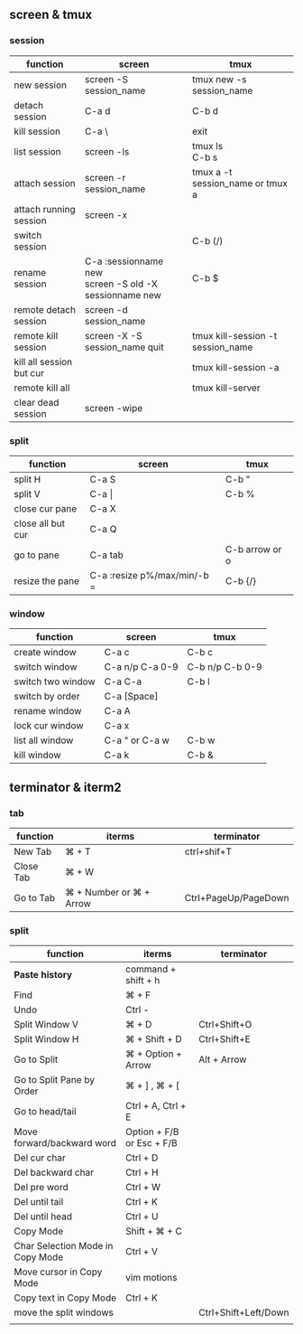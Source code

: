 
## screen & tmux

### session
| function                 | screen                                                     | tmux                              |
| ------------------------ | ---------------------------------------------------------- | --------------------------------- |
| new session              | screen -S session_name                                     | tmux new -s session_name          |
| detach session           | C-a d                                                      | C-b d                             |
| kill session             | C-a  \\                                                    | exit                              |
| list session             | screen -ls                                                 | tmux ls <br> C-b s                |
| attach session           | screen -r session_name                                     | tmux a -t session_name or tmux a  |
| attach running session   | screen -x                                                  |                                   |
| switch session           |                                                            | C-b (/)                           |
| rename session           | C-a :sessionname new <br> screen -S old -X sessionname new | C-b $                             |
| remote detach session    | screen -d session_name                                     |                                   |
| remote kill session      | screen -X -S session_name quit                             | tmux kill-session -t session_name |
| kill all session but cur |                                                            | tmux kill-session -a              |
| remote kill all          |                                                            | tmux kill-server                  |
| clear dead session       | screen -wipe                                               |                                   |

### split
| function          | screen                      | tmux           |
| ----------------- | --------------------------- | -------------- |
| split H           | C-a S                       | C-b "          |
| split V           | C-a \|                      | C-b %          |
| close cur pane    | C-a X                       |                |
| close all but cur | C-a Q                       |                |
| go to pane        | C-a tab                     | C-b arrow or o |
| resize the pane   | C-a :resize p%/max/min/-b = | C-b {/}        |


### window
| function          | screen          | tmux             |
| ----------------- | --------------- | ---------------- |
| create window     | C-a c           | C-b c            |
| switch window     | C-a n/p C-a 0-9 | C-b n/p  C-b 0-9 |
| switch two window | C-a C-a         | C-b l            |
| switch by order   | C-a [Space]     |                  |
| rename window     | C-a A           |                  |
| lock cur window   | C-a x           |                  |
| list all window   | C-a " or C-a w  | C-b w            |
| kill window       | C-a k           | C-b &            |

## terminator & iterm2

### tab

| function  | iterms                  | terminator           |
| --------- | ----------------------- | -------------------- |
| New Tab   | ⌘ + T                   | ctrl+shif+T          |
| Close Tab | ⌘ + W                   |                      |
| Go to Tab | ⌘ + Number or ⌘ + Arrow | Ctrl+PageUp/PageDown |

### split

| function                         | iterms                    | terminator           |
| -------------------------------- | ------------------------- | -------------------- |
| **Paste history**                | command + shift + h       |                      |
| Find                             | ⌘ + F                     |                      |
| Undo                             | Ctrl -                    |                      |
| Split Window V                   | ⌘ + D                     | Ctrl+Shift+O         |
| Split Window H                   | ⌘ + Shift + D             | Ctrl+Shift+E         |
| Go to Split                      | ⌘ + Option + Arrow        | Alt + Arrow          |
| Go to Split Pane by Order        | ⌘ + ] , ⌘ + [             |                      |
| Go to head/tail                  | Ctrl + A, Ctrl + E        |                      |
| Move forward/backward word       | Option + F/B or Esc + F/B |                      |
| Del cur char                     | Ctrl + D                  |                      |
| Del backward char                | Ctrl + H                  |                      |
| Del pre word                     | Ctrl + W                  |                      |
| Del until tail                   | Ctrl + K                  |                      |
| Del until head                   | Ctrl + U                  |                      |
| Copy Mode                        | Shift + ⌘ + C             |                      |
| Char Selection Mode in Copy Mode | Ctrl + V                  |                      |
| Move cursor in Copy Mode         | vim motions               |                      |
| Copy text in Copy Mode           | Ctrl + K                  |                      |
| move the split windows           |                           | Ctrl+Shift+Left/Down |
|                                  |                           |                      |